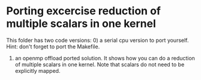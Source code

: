 # Porting excercise reduction of multiple scalars in one kernel

This folder has two code versions:
0) a serial cpu version to port yourself. Hint: don't forget to port the Makefile.
1) an openmp offload ported solution. It shows how you can do a reduction of multiple scalars in one kernel. Note that scalars do not need to be explicitly mapped.
